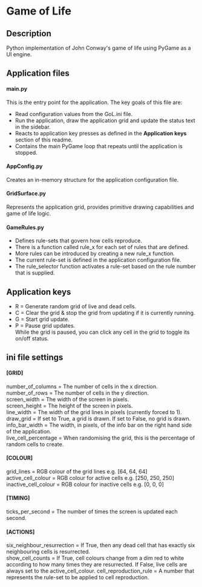 # Game of Life

## Description  
Python implementation of John Conway's game of life using PyGame as a UI engine.  

## Application files  
#### main.py  
This is the entry point for the application. The key goals of this file are:  
* Read configuration values from the GoL.ini file.  
* Run the application, draw the application grid and update the status text in the sidebar.  
* Reacts to application key presses as defined in the **Application keys** section of this readme.  
* Contains the main PyGame loop that repeats until the application is stopped.  

#### AppConfig.py
Creates an in-memory structure for the application configuration file.

#### GridSurface.py
Represents the application grid, provides primitive drawing capabilities and game of life logic.

#### GameRules.py
* Defines rule-sets that govern how cells reproduce.
* There is a function called rule_x for each set of rules that are defined.
* More rules can be introduced by creating a new rule_x function. 
* The current rule-set is defined in the application configuration file.
* The rule_selector function activates a rule-set based on the rule number that is supplied.

## Application keys  
* R = Generate random grid of live and dead cells.  
* C = Clear the grid & stop the grid from updating if it is currently running.  
* G = Start grid update.  
* P = Pause grid updates.  
While the grid is paused, you can click any cell in the grid to toggle its on/off status.

## ini file settings  
#### [GRID]  
number_of_columns = The number of cells in the x direction.  
number_of_rows = The number of cells in the y direction.  
screen_width = The width of the screen in pixels.  
screen_height = The height of the screen in pixels.  
line_width = The width of the grid lines in pixels (currently forced to 1).  
draw_grid = If set to True, a grid is drawn. If set to False, no grid is drawn.  
info_bar_width = The width, in pixels, of the info bar on the right hand side of the application.  
live_cell_percentage = When randomising the grid, this is the percentage of random cells to create. 

#### [COLOUR]  
grid_lines = RGB colour of the grid lines e.g. [64, 64, 64]  
active_cell_colour = RGB colour for active cells e.g. [250, 250, 250]  
inactive_cell_colour = RGB colour for inactive cells e.g. [0, 0, 0]  

#### [TIMING] 
ticks_per_second = The number of times the screen is updated each second.

#### [ACTIONS] 
six_neighbour_resurrection = If True, then any dead cell that has exactly six neighbouring cells is resurrected.  
show_cell_counts = If True, cell colours change from a dim red to white according to how many times they are resurrected. If False, live cells are always set to the active_cell_colour. 
cell_reproduction_rule = A number that represents the rule-set to be applied to cell reproduction. 
